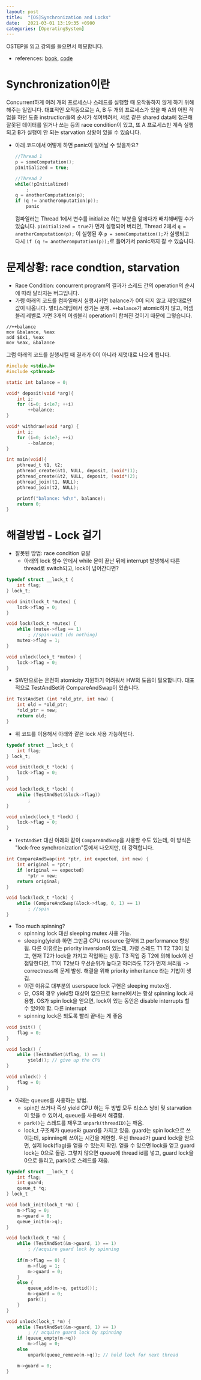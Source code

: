 ```yaml
---
layout: post
title:  "[OS]Synchronization and Locks"
date:   2021-03-01 13:19:35 +0900
categories: [OperatingSystem]
---
```


OSTEP을 읽고 강의를 들으면서 메모합니다.

- references: [book](), [code](https://github.com/remzi-arpacidusseau/ostep-code/tree/master/threads-locks)

# Synchronization이란
Concurrent하게 여러 개의 프로세스나 스레드를 실행할 때 오작동하지 않게 하기 위해 해주는 일입니다. 대표적인 오작동으로는 A, B 두 개의 프로세스가 있을 때 A의 어떤 작업을 하던 도중 instruction들의 순서가 섞여버려서, 서로 같은 shared data에 접근해 잘못된 데이터를 읽거나 쓰는 등의 race condition이 있고, 또 A 프로세스만 계속 실행되고 B가 실행이 안 되는 starvation 상황이 있을 수 있습니다. 

- 아래 코드에서 어떻게 하면 panic이 일어날 수 있을까요? 
    ```C
    //Thread 1
    p = someComputation();
    pInitialized = true;

    //Thread 2
    while(!pInitialized)
        ;
    q = anotherComputation(p);
    if (q != anotheromputation(p));
        panic
    ```
    컴파일러는 Thread 1에서 변수를 initialize 하는 부분을 앞에다가 배치해버릴 수가 있습니다. `pInitialized = true`가 먼저 실행되어 버리면, Thread 2에서 `q = anotherComputation(p);` 이 실행된 후 `p = someComputation();`가 실행되고 다시 `if (q != anotheromputation(p));`로 들어가서 panic까지 갈 수 있습니다. 

# 문제상황: race condtion, starvation

- Race Condition: concurrent program의 결과가 스레드 간의 operation의 순서에 따라 달라지는 버그입니다. 
- 가령 아래의 코드를 컴파일해서 실행시키면 balance가 0이 되지 않고 제멋대로인 값이 나옵니다. 멀티스레딩에서 생기는 문제. `++balance`가 atomic하지 않고, 어셈블리 레벨로 가면 3개의 어셈블리 operation이 합쳐진 것이기 때문에 그렇습니다. 

```assembly
//++balance
mov &balance, %eax
add $0x1, %eax
mov %eax, &balance
```

그럼 아래의 코드를 실행시킬 때 결과가 0이 아니라 제멋대로 나오게 됩니다. 

```C
#include <stdio.h>
#include <pthread>

static int balance = 0;

void* deposit(void *arg){
    int i;
    for (i=0; i<1e7; ++i)
        ++balance;
}

void* withdraw(void *arg) {
    int i;
    for (i=0; i<1e7; ++i)
        --balance;
}

int main(void){
    pthread_t t1, t2;
    pthread_create(&t1, NULL, deposit, (void*)1);
    pthread_create(&t2, NULL, deposit, (void*)2);
    pthread_join(t1, NULL);
    pthread_join(t2, NULL);

    printf("balance: %d\n", balance);
    return 0;
}
```


# 해결방법 - Lock 걸기

- 잘못된 방법: race condition 유발
  - 아래의 lock 함수 안에서 while 문이 끝난 뒤에 interrupt 발생해서 다른 thread로 switch되고, lock이 넘어간다면? 


```C
typedef struct __lock_t {
    int flag;
} lock_t;

void init(lock_t *mutex) {
    lock->flag = 0;
}

void lock(lock_t *mutex) {
    while (mutex->flag == 1) 
        ; //spin-wait (do nothing)
    mutex->flag = 1;
}

void unlock(lock_t *mutex) {
    lock->flag = 0;
}
```

- SW만으로는 온전히 atomicity 지원하기 어려워서 HW의 도움이 필요합니다. 대표적으로 TestAndSet과 CompareAndSwap이 있습니다.  

```C
int TestAndSet (int *old_ptr, int new) {
    int old = *old_ptr;
    *old_ptr = new;
    return old;
}
```

- 위 코드를 이용해서 아래와 같은 lock 사용 가능하빈다. 

```C
typedef struct __lock_t {
    int flag;
} lock_t;

void init(lock_t *lock) {
    lock->flag = 0;
}

void lock(lock_t *lock) {
    while (TestAndSet(&lock->flag)) 
        ;
}

void unlock(lock_t *lock) {
    lock->flag = 0;
}
```

- `TestAndSet` 대신 아래와 같이 `CompareAndSwap`을 사용할 수도 있는데, 이 방식은 "lock-free synchronization"등에서 나오지만, 더 강력합니다.


```C
int CompareAndSwap(int *ptr, int expected, int new) {
    int original = *ptr;
    if (original == expected)
        *ptr = new;
    return original;
}
```

```C
void lock(lock_t *lock) {
    while (CompareAndSwap(&lock->flag, 0, 1) == 1)
        ; //spin
}
```

- Too much spinning? 
  - spinning lock 대신 sleeping mutex 사용 가능. 
  - sleeping(yield) 하면 그만큼 CPU resource 절약되고 performance 향상됨. 다른 이유로는 priority inversion이 있는데, 가령 스레드 T1 T2 T3이 있고, 현재 T2가 lock을 가지고 작업하는 상황. T3 작업 중 T2에 의해 lock이 선점당한다면, T1이 T2보다 우선순위가 높다고 하더라도 T2가 먼저 처리됨 -> correctness에 문제 발생. 해결을 위해 priority inheritance 라는 기법이 생김. 
  - 이런 이유로 대부분의 userspace lock 구현은 sleeping mutex임. 
  - 단, OS의 경우 yield할 대상이 없으므로 kernel에서는 항상 spinning lock 사용함. OS가 spin lock을 얻으면, lock이 있는 동안은 disable interrupts 할 수 있어야 함. 다른 interrupt
  - spinning lock은 되도록 빨리 끝내는 게 좋음

```C
void init() {
    flag = 0;
}

void lock() {
    while (TestAndSet(&flag, 1) == 1)
        yield(); // give up the CPU
}

void unlock() {
    flag = 0;
}
```

- 아래는 queues를 사용하는 방법. 
  - spin만 쓰거나 즉싯 yield CPU 하는 두 방법 모두 리소스 낭비 및 starvation이 있을 수 있어서, queue를 사용해서 해결함. 
  - `park()`는 스레드를 재우고 `unpark(threadID)`는 깨움. 
  - lock_t 구조체가 queue와 guard를 가지고 있음. guard는 spin lock으로 쓰이는데, spinning에 쓰이는 시간을 제한함. 우선 thread가 guard lock을 얻으면, 실제 lock(flag)을 얻을 수 있는지 확인. 얻을 수 있으면 lock을 얻고 guard lock는 0으로 돌림. 그렇지 않으면 queue에 thread id를 넣고, guard lock을 0으로 돌리고, park()로 스레드를 재움. 
  

```C
typedef struct __lock_t {
    int flag;
    int guard;
    queue_t *q;
} lock_t

void lock_init(lock_t *m) {
    m->flag = 0;
    m->guard = 0;
    queue_init(m->q);
}

void lock(lock_t *m) {
    while (TestAndSet(&m->guard, 1) == 1)
        ; //acquire guard lock by spinning
    
    if(m->flag == 0) {
        m->flag = 1;
        m->guard = 0;
    }
    else {
        queue_add(m->q, gettid());
        m->guard = 0;
        park();
    }
}

void unlock(lock_t *m) {
    while (TestAndSet(&m->guard, 1) == 1)
        ; // acquire guard lock by spinning
    if (queue_empty(m->q)) 
        m->flag = 0;
    else
        unpark(queue_remove(m->q)); // hold lock for next thread

    m->guard = 0;
}
```